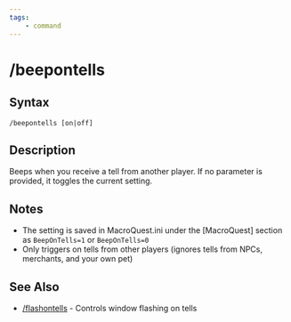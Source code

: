 ```yaml
---
tags:
    - command
---
```

# /beepontells

## Syntax
<!--cmd-syntax-start-->
```eqcommand
/beepontells [on|off]
```
<!--cmd-syntax-end-->

## Description
<!--cmd-desc-start-->
Beeps when you receive a tell from another player. If no parameter is provided, it toggles the current setting.
<!--cmd-desc-end-->
## Notes

- The setting is saved in MacroQuest.ini under the [MacroQuest] section as `BeepOnTells=1` or `BeepOnTells=0`
- Only triggers on tells from other players (ignores tells from NPCs, merchants, and your own pet)

## See Also

- [/flashontells](../commands/flashontells.md) - Controls window flashing on tells